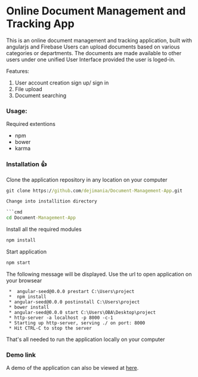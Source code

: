 # Online Document Management and Tracking App

This is an online document management and tracking application, built with angularjs and Firebase Users can
upload documents based on various categories or departments. The documents are made available to other users under one unified User Interface provided the user is loged-in.

Features:

 1. User account creation sign up/ sign in
 2. File upload
 3. Document searching


### Usage:

Required extentions

* npm
* bower
* karma

### Installation :+1:

Clone the application repository in any location on your computer

```cmd
git clone https://github.com/dejimania/Document-Management-App.git

Change into installition directory

```cmd
cd Document-Management-App
```

Install all the required modules

```cmd
npm install
```

Start application

```cmd
npm start
```

The following message will be displayed. Use the url to open application on your browsear

```
 *  angular-seed@0.0.0 prestart C:\Users\project
 *  npm install
 * angular-seed@0.0.0 postinstall C:\Users\project
 * bower install
 * angular-seed@0.0.0 start C:\Users\OBA\Desktop\project
 * http-server -a localhost -p 8000 -c-1
 * Starting up http-server, serving ./ on port: 8000
 * Hit CTRL-C to stop the server

```

That's all needed to run the application locally on your computer

### Demo link
A demo of the application can also be viewed at [here](https://document-management-da8e8.firebaseio.com/).
